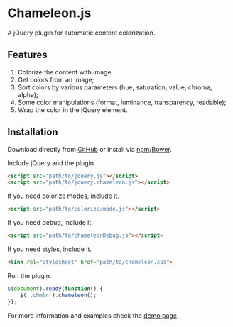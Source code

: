 # Chameleon.js

A jQuery plugin for automatic content colorization.

## Features
1. Colorize the content with image;
2. Get colors from an image;
3. Sort colors by various parameters (hue, saturation, value, chroma, alpha);
4. Some color manipulations (format, luminance, transparency, readable);
5. Wrap the color in the jQuery element.

## Installation
Download directly from [GitHub](https://github.com/bhoodream/Chameleon.js) or install via [npm](https://www.npmjs.com/package/jquery.chameleon.js)/[Bower](http://bower.io/search/?q=jquery.chameleon.js).

Include jQuery and the plugin.
```html
<script src="path/to/jquery.js"></script>
<script src="path/to/jquery.chameleon.js"></script>
```

If you need colorize modes, include it.
```html
<script src="path/to/colorize/mode.js"></script>
```

If you need debug, include it.
```html
<script src="path/to/chameleonDebug.js"></script>
```

If you need styles, include it.
```html
<link rel="stylesheet" href="path/to/chameleon.css">
```

Run the plugin.
```javascript
$(document).ready(function() {
    $('.chmln').chameleon();
});
```


For more information and examples check the [demo page](https://vadimfedorov.ru/lab/chameleon-js).